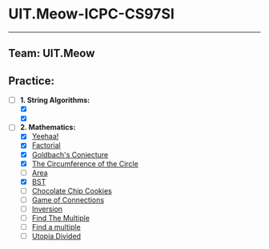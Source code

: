 # UIT.Meow-ICPC-CS97SI
---
## Team: UIT.Meow

## Practice:

- [ ] **1. String Algorithms:**
  - [x] []()
  - [x] []()
  
- [ ] **2. Mathematics:**
  - [x] [Yeehaa!](http://poj.org/problem?id=1799)
  - [x] [Factorial](http://poj.org/problem?id=1401)
  - [x] [Goldbach's Conjecture](http://poj.org/problem?id=2262)
  - [x] [The Circumference of the Circle](http://poj.org/problem?id=2242)
  - [ ] [Area](http://poj.org/problem?id=1654)
  - [x] [BST](http://poj.org/problem?id=2309)
  - [ ] [Chocolate Chip Cookies](http://poj.org/problem?id=2693)
  - [ ] [Game of Connections](http://poj.org/problem?id=2084)
  - [ ] [Inversion](http://poj.org/problem?id=2085)
  - [ ] [Find The Multiple](http://poj.org/problem?id=1426)
  - [ ] [Find a multiple](http://poj.org/problem?id=2356)
  - [ ] [Utopia Divided](http://poj.org/problem?id=1148)
